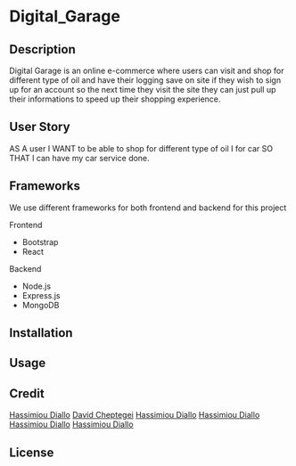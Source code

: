 # Digital_Garage

## Description

Digital Garage is an online e-commerce where users can  visit and shop for different type of oil and have their logging save on site if they wish to sign up for an account so the next time they visit the site they can just pull up their informations to speed up their shopping experience.

## User Story
AS A user
I WANT to be able to shop for different type of oil I for car
SO THAT I can have my car service done.

## Frameworks
We use different frameworks for both frontend and backend for this project

Frontend
- Bootstrap
- React

Backend
- Node.js
- Express.js
- MongoDB

## Installation


## Usage

## Credit

[Hassimiou Diallo](https://github.com/Sadjo456)
[David Cheptegei](https://github.com/cheptegei-create)
[Hassimiou Diallo](https://)
[Hassimiou Diallo](https://)
[Hassimiou Diallo](https://)
[Hassimiou Diallo](https://)



## License
